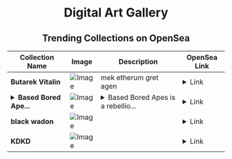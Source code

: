 <div align="center">

# Digital Art Gallery

## Trending Collections on OpenSea

| Collection Name                       | Image                                                                                     | Description                       | OpenSea Link                                                                                          |
|---------------------------------------|-------------------------------------------------------------------------------------------|-----------------------------------|--------------------------------------------------------------------------------------------------------|
| **Butarek Vitalin** | ![Image](https://i.seadn.io/s/raw/files/e8cf45d815a01dae69bda137fa82318f.png?w=500&auto=format?w=200&auto=format) | mek etherum gret agen | <details><summary>Link</summary>[Butarek Vitalin](https://opensea.io/collection/butarek-vitalin-57)</details> |
| **<details><summary>Based Bored Ape...</summary>Based Bored Apes</details>** | ![Image](https://i.seadn.io/s/raw/files/1dd31fcdcf9be4384405ec3af5a0aae7.png?w=500&auto=format?w=200&auto=format) | <details><summary>Based Bored Apes is a rebellio...</summary>Based Bored Apes is a rebellious twist on the classic NFT ape vibe, blending an effortless cool with street-smart attitude. Each unique piece celebrates nonconformity and unapologetic style, making it a standout addition to any digital art collection. OG Collection of BASE.</details> | <details><summary>Link</summary>[Based Bored Apes](https://opensea.io/collection/based-bored-apes-130)</details> |
| **black wadon** | ![Image](https://i.seadn.io/s/raw/files/84013cdf58e8d285df11ae33b9609493.png?w=500&auto=format?w=200&auto=format) |  | <details><summary>Link</summary>[black wadon](https://opensea.io/collection/black-wadon)</details> |
| **KDKD** | ![Image](https://i.seadn.io/s/raw/files/8e8016274a740984761e41c425f19e93.png?w=500&auto=format?w=200&auto=format) |  | <details><summary>Link</summary>[KDKD](https://opensea.io/collection/kdkd-10)</details> |

</div>